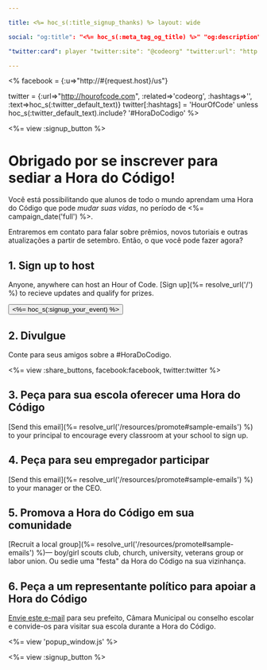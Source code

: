 ```yaml
---

title: <%= hoc_s(:title_signup_thanks) %> layout: wide

social: "og:title": "<%= hoc_s(:meta_tag_og_title) %>" "og:description": "<%= hoc_s(:meta_tag_og_description) %>" "og:image": "http://<%=request.host%>/images/code-video-thumbnail.jpg" "og:image:width": 1705 "og:image:height": 949 "og:url": "http://<%=request.host%>" "og:video": "https://youtube.googleapis.com/v/rH7AjDMz_dc"

"twitter:card": player "twitter:site": "@codeorg" "twitter:url": "http://<%=request.host%>" "twitter:title": "<%= hoc_s(:meta_tag_twitter_title) %>" "twitter:description": "<%= hoc_s(:meta_tag_twitter_description) %>" "twitter:image:src": "http://<%=request.host%>/images/code-video-thumbnail.jpg" "twitter:player": 'https://www.youtubeeducation.com/embed/rH7AjDMz_dc?iv_load_policy=3&rel=0&autohide=1&showinfo=0' "twitter:player:width": 1920 "twitter:player:height": 1080

---
```


<% facebook = {:u=>"http://#{request.host}/us"}

twitter = {:url=>"http://hourofcode.com", :related=>'codeorg', :hashtags=>'', :text=>hoc_s(:twitter_default_text)}
twitter[:hashtags] = 'HourOfCode' unless hoc_s(:twitter_default_text).include? '#HoraDoCodigo' %>

<%= view :signup_button %>

# Obrigado por se inscrever para sediar a Hora do Código!

Você está possibilitando que alunos de todo o mundo aprendam uma Hora do Código que pode *mudar suas vidas*, no período de <%= campaign_date('full') %>.

Entraremos em contato para falar sobre prêmios, novos tutoriais e outras atualizações a partir de setembro. Então, o que você pode fazer agora?

## 1. Sign up to host

Anyone, anywhere can host an Hour of Code. [Sign up](%= resolve_url('/') %) to recieve updates and qualify for prizes.   


[<button><%= hoc_s(:signup_your_event) %></button>](<%= resolve_url('/') %>)

## 2. Divulgue

Conte para seus amigos sobre a #HoraDoCodigo.

<%= view :share_buttons, facebook:facebook, twitter:twitter %>

## 3. Peça para sua escola oferecer uma Hora do Código

[Send this email](%= resolve_url('/resources/promote#sample-emails') %) to your principal to encourage every classroom at your school to sign up.

## 4. Peça para seu empregador participar

[Send this email](%= resolve_url('/resources/promote#sample-emails') %) to your manager or the CEO.

## 5. Promova a Hora do Código em sua comunidade

[Recruit a local group](%= resolve_url('/resources/promote#sample-emails') %)— boy/girl scouts club, church, university, veterans group or labor union. Ou sedie uma "festa" da Hora do Código na sua vizinhança.

## 6. Peça a um representante político para apoiar a Hora do Código

[Envie este e-mail](<%= resolve_url('/resources/promote#sample-emails') %>) para seu prefeito, Câmara Municipal ou conselho escolar e convide-os para visitar sua escola durante a Hora do Código.

<%= view 'popup_window.js' %>

<%= view :signup_button %>